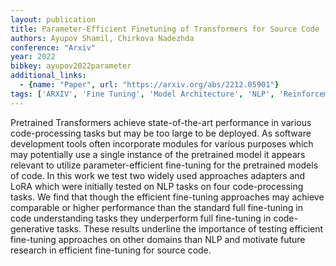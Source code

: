 ```yaml
---
layout: publication
title: Parameter-Efficient Finetuning of Transformers for Source Code
authors: Ayupov Shamil, Chirkova Nadezhda
conference: "Arxiv"
year: 2022
bibkey: ayupov2022parameter
additional_links:
  - {name: "Paper", url: "https://arxiv.org/abs/2212.05901"}
tags: ['ARXIV', 'Fine Tuning', 'Model Architecture', 'NLP', 'Reinforcement Learning', 'Tools', 'Transformer']
---
```

Pretrained Transformers achieve state-of-the-art performance in various code-processing tasks but may be too large to be deployed. As software development tools often incorporate modules for various purposes which may potentially use a single instance of the pretrained model it appears relevant to utilize parameter-efficient fine-tuning for the pretrained models of code. In this work we test two widely used approaches adapters and LoRA which were initially tested on NLP tasks on four code-processing tasks. We find that though the efficient fine-tuning approaches may achieve comparable or higher performance than the standard full fine-tuning in code understanding tasks they underperform full fine-tuning in code-generative tasks. These results underline the importance of testing efficient fine-tuning approaches on other domains than NLP and motivate future research in efficient fine-tuning for source code.
